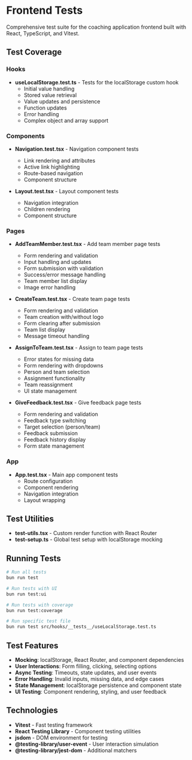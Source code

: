 # Frontend Tests

Comprehensive test suite for the coaching application frontend built with React, TypeScript, and Vitest.

## Test Coverage

### Hooks
- **useLocalStorage.test.ts** - Tests for the localStorage custom hook
  - Initial value handling
  - Stored value retrieval
  - Value updates and persistence
  - Function updates
  - Error handling
  - Complex object and array support

### Components
- **Navigation.test.tsx** - Navigation component tests
  - Link rendering and attributes
  - Active link highlighting
  - Route-based navigation
  - Component structure

- **Layout.test.tsx** - Layout component tests
  - Navigation integration
  - Children rendering
  - Component structure

### Pages
- **AddTeamMember.test.tsx** - Add team member page tests
  - Form rendering and validation
  - Input handling and updates
  - Form submission with validation
  - Success/error message handling
  - Team member list display
  - Image error handling

- **CreateTeam.test.tsx** - Create team page tests
  - Form rendering and validation
  - Team creation with/without logo
  - Form clearing after submission
  - Team list display
  - Message timeout handling

- **AssignToTeam.test.tsx** - Assign to team page tests
  - Error states for missing data
  - Form rendering with dropdowns
  - Person and team selection
  - Assignment functionality
  - Team reassignment
  - UI state management

- **GiveFeedback.test.tsx** - Give feedback page tests
  - Form rendering and validation
  - Feedback type switching
  - Target selection (person/team)
  - Feedback submission
  - Feedback history display
  - Form state management

### App
- **App.test.tsx** - Main app component tests
  - Route configuration
  - Component rendering
  - Navigation integration
  - Layout wrapping

## Test Utilities

- **test-utils.tsx** - Custom render function with React Router
- **test-setup.ts** - Global test setup with localStorage mocking

## Running Tests

```bash
# Run all tests
bun run test

# Run tests with UI
bun run test:ui

# Run tests with coverage
bun run test:coverage

# Run specific test file
bun run test src/hooks/__tests__/useLocalStorage.test.ts
```

## Test Features

- **Mocking**: localStorage, React Router, and component dependencies
- **User Interactions**: Form filling, clicking, selecting options
- **Async Testing**: Timeouts, state updates, and user events
- **Error Handling**: Invalid inputs, missing data, and edge cases
- **State Management**: localStorage persistence and component state
- **UI Testing**: Component rendering, styling, and user feedback

## Technologies

- **Vitest** - Fast testing framework
- **React Testing Library** - Component testing utilities
- **jsdom** - DOM environment for testing
- **@testing-library/user-event** - User interaction simulation
- **@testing-library/jest-dom** - Additional matchers
